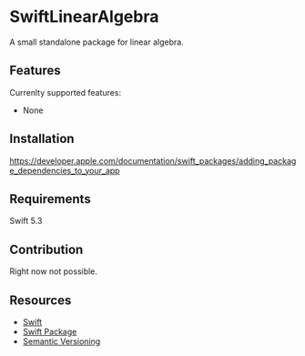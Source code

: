 # SwiftLinearAlgebra

A small standalone package for linear algebra.

## Features

Currenlty supported features:
- None

## Installation

https://developer.apple.com/documentation/swift_packages/adding_package_dependencies_to_your_app

## Requirements

Swift 5.3

## Contribution

Right now not possible.

## Resources

- [Swift](https://developer.apple.com/documentation/swift)
- [Swift Package](https://developer.apple.com/documentation/xcode/creating_a_standalone_swift_package_with_xcode)
- [Semantic Versioning](https://stackoverflow.com/questions/37814286/how-to-manage-the-version-number-in-git)
